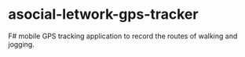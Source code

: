 # asocial-letwork-gps-tracker

F# mobile GPS tracking application to record the routes of walking and jogging.
